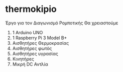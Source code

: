 # thermokipio
Έργο για τον Διαγωνισμό Ρομποτικής 
Θα χρειαστούμε 
1) 1 Arduino UNO
2) 1 Raspberry Pi 3 Model B+
3) Αισθητήρες Θερμοκρασίας
4) Αισθητήρες φωτός
5) Αισθητήρες υγρασίας
6) Κινητήρες
7) Μικρή DC Αντλία
